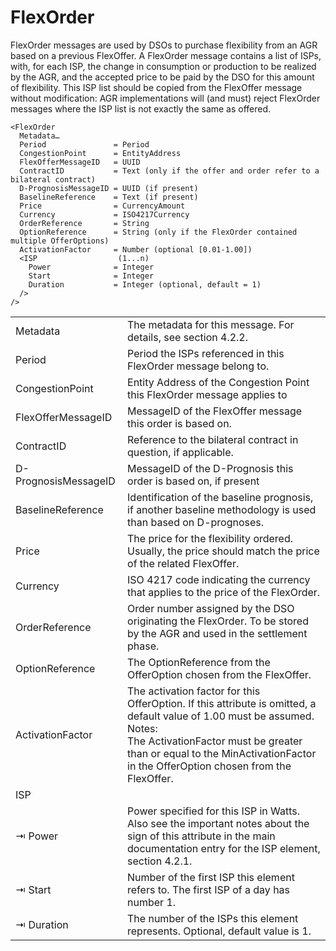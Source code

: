 # FlexOrder

FlexOrder messages are used by DSOs to purchase flexibility from an AGR based on a previous FlexOffer.
A FlexOrder message contains a list of ISPs, with, for each ISP, the change in consumption or production to be realized by the AGR, and the accepted price to be paid by the DSO for this amount of flexibility.
This ISP list should be copied from the FlexOffer message without modification: AGR implementations will (and must) reject FlexOrder messages where the ISP list is not exactly the same as offered.

```
<FlexOrder
  Metadata…
  Period               = Period
  CongestionPoint      = EntityAddress
  FlexOfferMessageID   = UUID
  ContractID           = Text (only if the offer and order refer to a bilateral contract)
  D-PrognosisMessageID = UUID (if present)
  BaselineReference    = Text (if present)
  Price                = CurrencyAmount
  Currency             = ISO4217Currency
  OrderReference       = String
  OptionReference      = String (only if the FlexOrder contained multiple OfferOptions)
  ActivationFactor     = Number (optional [0.01-1.00])
  <ISP                  (1...n)
    Power              = Integer
    Start              = Integer
    Duration           = Integer (optional, default = 1)
  />
/>
```

|                      |                                                                                                                                                                                                                                                                 |
|----------------------|-----------------------------------------------------------------------------------------------------------------------------------------------------------------------------------------------------------------------------------------------------------------|
| Metadata             | The metadata for this message. For details, see section 4.2.2.                                                                                                                                                                                                  |
| Period               | Period the ISPs referenced in this FlexOrder message belong to.                                                                                                                                                                                                 |
| CongestionPoint      | Entity Address of the Congestion Point this FlexOrder message applies to                                                                                                                                                                                        |
| FlexOfferMessageID   | MessageID of the FlexOffer message this order is based on.                                                                                                                                                                                                      |
| ContractID           | Reference to the bilateral contract in question, if applicable.                                                                                                                                                                                                 |
| D-PrognosisMessageID | MessageID of the D-Prognosis this order is based on, if present                                                                                                                                                                                                 |
| BaselineReference    | Identification of the baseline prognosis, if another baseline methodology is used than based on D-prognoses.                                                                                                                                                    |
| Price                | The price for the flexibility ordered. Usually, the price should match the price of the related FlexOffer.                                                                                                                                                      |
| Currency             | ISO 4217 code indicating the currency that applies to the price of the FlexOrder.                                                                                                                                                                               |
| OrderReference       | Order number assigned by the DSO originating the FlexOrder. To be stored by the AGR and used in the settlement phase.                                                                                                                                           |
| OptionReference      | The OptionReference from the OfferOption chosen from the FlexOffer.                                                                                                                                                                                             |
| ActivationFactor     | The activation factor for this OfferOption. If this  attribute is omitted, a default value of  1.00 must be assumed.</br>Notes:</br>The ActivationFactor must be greater than or equal to the MinActivationFactor in the OfferOption chosen from the FlexOffer. |
| ISP                  |                                                                                                                                                                                                                                                                 |
| ⇥ Power              | Power specified for this ISP in Watts. Also see the important notes about the sign of this attribute in the main documentation entry for the ISP element, section 4.2.1.                                                                                        |
| ⇥ Start              | Number of the first ISP this element refers to. The first ISP of a day has number 1.                                                                                                                                                                            |
| ⇥ Duration           | The number of the ISPs this element represents. Optional, default value is 1.                                                                                                                                                                                   |
